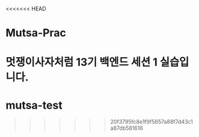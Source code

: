 <<<<<<< HEAD
# Mutsa-Prac
멋쟁이사자처럼 13기 백엔드 세션 1 실습입니다.
=======
# mutsa-test
>>>>>>> 20f3795fc8e1f9f5657a88f7d43c1a87db581616
